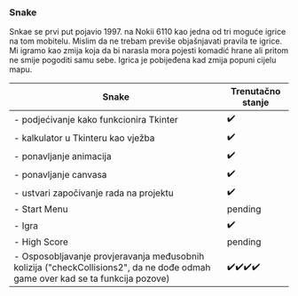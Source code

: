 ### Snake
Snkae se prvi put pojavio 1997. na Nokii 6110 kao jedna od tri moguće igrice na tom mobitelu. Mislim da ne trebam previše objašnjavati pravila te igrice. Mi igramo kao zmija koja da bi narasla mora pojesti komadić hrane ali pritom ne smije pogoditi samu sebe. Igrica je pobijeđena kad zmija popuni cijelu mapu.


| Snake           | Trenutačno stanje |
|----------------|---------------|
| - podjećivanje kako funkcionira Tkinter | :heavy_check_mark: |
| - kalkulator u Tkinteru kao vježba | :heavy_check_mark: |
| - ponavljanje animacija | :heavy_check_mark: |
| - ponavljanje canvasa | :heavy_check_mark: |
| - ustvari započivanje rada na projektu | :heavy_check_mark: |
| - Start Menu | pending |
| - Igra | :heavy_check_mark: |
| - High Score | pending |
| - Osposobljavanje provjeravanja međusobnih kolizija ("checkCollisions2", da ne dođe odmah game over kad se ta funkcija pozove)| :heavy_check_mark::heavy_check_mark::heavy_check_mark::heavy_check_mark: |

